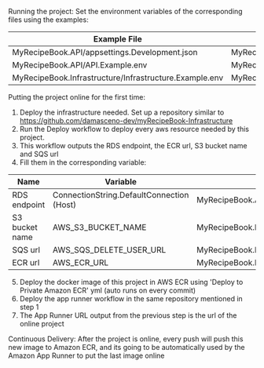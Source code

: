 Running the project: 
Set the environment variables of the corresponding files using the examples:

| Example File                                           | Real File                                       |
|--------------------------------------------------------|-------------------------------------------------|
| MyRecipeBook.API/appsettings.Development.json          | MyRecipeBook.API/appsettings.Production.json    |
| MyRecipeBook.API/API.Example.env                       | MyRecipeBook.API/API.env                        |
| MyRecipeBook.Infrastructure/Infrastructure.Example.env | MyRecipeBook.Infrastructure/Infrastructure.env  |

Putting the project online for the first time:
1) Deploy the infrastructure needed. Set up a repository similar to https://github.com/damasceno-dev/myRecipeBook-Infrastructure
2) Run the Deploy workflow to deploy every aws resource needed by this project.
3) This workflow outputs the RDS endpoint, the ECR url, S3 bucket name and SQS url
4) Fill them in the corresponding variable:

| Name              | Variable                                   | File                                            |
|-------------------|--------------------------------------------|-------------------------------------------------|
| RDS endpoint      | ConnectionString.DefaultConnection (Host)  | MyRecipeBook.API/appsettings.Production.json    |
| S3 bucket name    | AWS_S3_BUCKET_NAME                         | MyRecipeBook.Infrastructure/Infrastructure.env  |
| SQS url           | AWS_SQS_DELETE_USER_URL                    | MyRecipeBook.Infrastructure/Infrastructure.env  |
| ECR url           | AWS_ECR_URL                                | MyRecipeBook.Infrastructure/Infrastructure.env  |

5) Deploy the docker image of this project in AWS ECR using 'Deploy to Private Amazon ECR' yml (auto runs on every commit)
6) Deploy the app runner workflow in the same repository mentioned in step 1
7) The App Runner URL output from the previous step is the url of the online project

Continuous Delivery:
After the project is online, every push will push this new image to Amazon ECR,
and its going to be automatically used by the Amazon App Runner to put the last image online
